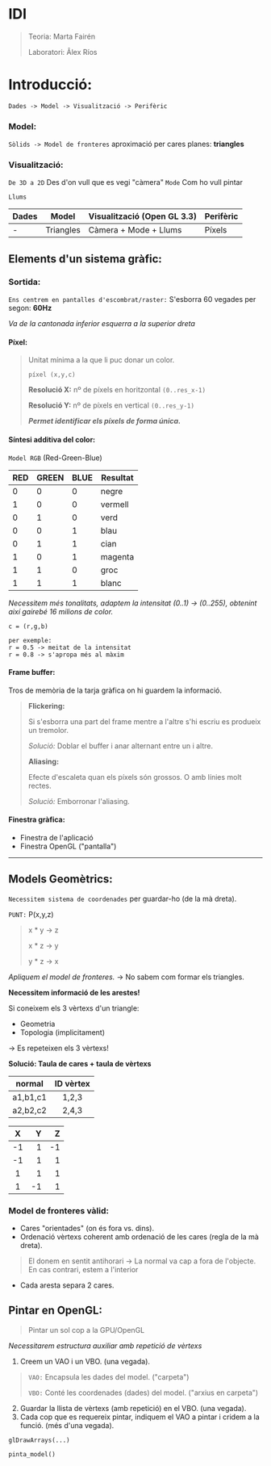 # IDI
> Teoria: Marta Fairén
>
> Laboratori: Âlex Ríos

# Introducció:
```
Dades -> Model -> Visualització -> Perifèric
```

### Model:
`Sòlids -> Model de fronteres` aproximació per cares planes: **triangles**

### Visualització:
`De 3D a 2D`
Des d'on vull que es vegi "càmera"
`Mode` Com ho vull pintar

`Llums`

|Dades|Model|Visualització (Open GL 3.3)|Perifèric|
|-|-|-|-|
|-|Triangles|Càmera + Mode + Llums|Píxels|

## Elements d'un sistema gràfic:
### Sortida:
`Ens centrem en pantalles d'escombrat/raster:` S'esborra 60 vegades per segon: **60Hz**

*Va de la cantonada inferior esquerra a la superior dreta*

#### Píxel:
> Unitat mínima a la que li puc donar un color.
> ```
> píxel (x,y,c)
> ```
> **Resolució X:** nº de píxels en horitzontal `(0..res_x-1)`
>
> **Resolució Y:** nº de píxels en vertical `(0..res_y-1)`
>
> ***Permet identificar els píxels de forma única.***

#### Síntesi additiva del color:
`Model RGB` (Red-Green-Blue)

|RED|GREEN|BLUE|Resultat|
|-|-|-|-|
|0|0|0|negre|
|1|0|0|vermell|
|0|1|0|verd|
|0|0|1|blau|
|0|1|1|cian|
|1|0|1|magenta|
|1|1|0|groc|
|1|1|1|blanc|

*Necessitem més tonalitats, adaptem la intensitat (0..1) -> (0..255), obtenint així gairebé 16 milions de color.*

```
c = (r,g,b)

per exemple:
r = 0.5 -> meitat de la intensitat
r = 0.8 -> s'apropa més al màxim
```

#### Frame buffer:
Tros de memòria de la tarja gràfica on hi guardem la informació.

> **Flickering:**
>
> Si s'esborra una part del frame mentre a l'altre s'hi escriu es produeix un tremolor.
>
> *Solució:* Doblar el buffer i anar alternant entre un i altre.
>
> **Aliasing:**
>
> Efecte d'escaleta quan els píxels són grossos. O amb línies molt rectes.
>
> *Solució:* Emborronar l'aliasing.

#### Finestra gràfica:
- Finestra de l'aplicació
- Finestra OpenGL ("pantalla")
---

## Models Geomètrics:

`Necessitem sistema de coordenades` per guardar-ho (de la mà dreta).

`PUNT:` P(x,y,z)

> x \* y -> z
>
> x \* z -> y
>
> y \* z -> x

*Apliquem el model de fronteres.* -> No sabem com formar els triangles.

**Necessitem informació de les arestes!**

Si coneixem els 3 vèrtexs d'un triangle:
- Geometria
- Topologia (implicitament)

-> Es repeteixen els 3 vèrtexs!

**Solució: Taula de cares + taula de vèrtexs**

|normal|ID vèrtex|
|:-:|:-:|
|a1,b1,c1|1,2,3|
|a2,b2,c2|2,4,3|

|X|Y|Z
|:-:|-:|-:|
|-1|1|-1|
|-1|1|1|
|1|1|1|
|1|-1|1|

### Model de fronteres vàlid:
- Cares "orientades" (on és fora vs. dins).
- Ordenació vèrtexs coherent amb ordenació de les cares (regla de la mà dreta).
> El donem en sentit antihorari -> La normal va cap a fora de l'objecte. En cas contrari, estem a l'interior
- Cada aresta separa 2 cares.

## Pintar en OpenGL:

> Pintar un sol cop a la GPU/OpenGL

*Necessitarem estructura auxiliar amb repetició de vèrtexs*

1. Creem un VAO i un VBO. (una vegada).

  > `VAO:` Encapsula les dades del model. ("carpeta")
  >
  > `VBO:` Conté les coordenades (dades) del model. ("arxius en carpeta")

2. Guardar la llista de vèrtexs (amb repetició) en el VBO. (una vegada).
3. Cada cop que es requereix pintar, indiquem el VAO a pintar i cridem a la funció. (més d'una vegada).

```
glDrawArrays(...)

pinta_model()
```
